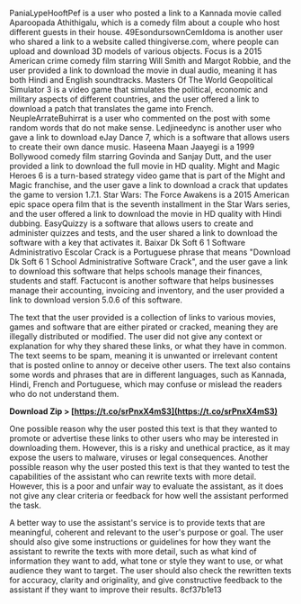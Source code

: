 
 
PaniaLypeHooftPef is a user who posted a link to a Kannada movie called Aparoopada Athithigalu, which is a comedy film about a couple who host different guests in their house. 49EsondursownCemIdoma is another user who shared a link to a website called thingiverse.com, where people can upload and download 3D models of various objects. Focus is a 2015 American crime comedy film starring Will Smith and Margot Robbie, and the user provided a link to download the movie in dual audio, meaning it has both Hindi and English soundtracks. Masters Of The World Geopolitical Simulator 3 is a video game that simulates the political, economic and military aspects of different countries, and the user offered a link to download a patch that translates the game into French. NeupleArrateBuhirrat is a user who commented on the post with some random words that do not make sense. Ledjineedync is another user who gave a link to download eJay Dance 7, which is a software that allows users to create their own dance music. Haseena Maan Jaayegi is a 1999 Bollywood comedy film starring Govinda and Sanjay Dutt, and the user provided a link to download the full movie in HD quality. Might and Magic Heroes 6 is a turn-based strategy video game that is part of the Might and Magic franchise, and the user gave a link to download a crack that updates the game to version 1.7.1. Star Wars: The Force Awakens is a 2015 American epic space opera film that is the seventh installment in the Star Wars series, and the user offered a link to download the movie in HD quality with Hindi dubbing. EasyQuizzy is a software that allows users to create and administer quizzes and tests, and the user shared a link to download the software with a key that activates it. Baixar Dk Soft 6 1 Software Administrativo Escolar Crack is a Portuguese phrase that means "Download Dk Soft 6 1 School Administrative Software Crack", and the user gave a link to download this software that helps schools manage their finances, students and staff. Factucont is another software that helps businesses manage their accounting, invoicing and inventory, and the user provided a link to download version 5.0.6 of this software.
  
The text that the user provided is a collection of links to various movies, games and software that are either pirated or cracked, meaning they are illegally distributed or modified. The user did not give any context or explanation for why they shared these links, or what they have in common. The text seems to be spam, meaning it is unwanted or irrelevant content that is posted online to annoy or deceive other users. The text also contains some words and phrases that are in different languages, such as Kannada, Hindi, French and Portuguese, which may confuse or mislead the readers who do not understand them.
 
**Download Zip &gt; [https://t.co/srPnxX4mS3](https://t.co/srPnxX4mS3)**


  
One possible reason why the user posted this text is that they wanted to promote or advertise these links to other users who may be interested in downloading them. However, this is a risky and unethical practice, as it may expose the users to malware, viruses or legal consequences. Another possible reason why the user posted this text is that they wanted to test the capabilities of the assistant who can rewrite texts with more detail. However, this is a poor and unfair way to evaluate the assistant, as it does not give any clear criteria or feedback for how well the assistant performed the task.
  
A better way to use the assistant's service is to provide texts that are meaningful, coherent and relevant to the user's purpose or goal. The user should also give some instructions or guidelines for how they want the assistant to rewrite the texts with more detail, such as what kind of information they want to add, what tone or style they want to use, or what audience they want to target. The user should also check the rewritten texts for accuracy, clarity and originality, and give constructive feedback to the assistant if they want to improve their results.
 8cf37b1e13
 
